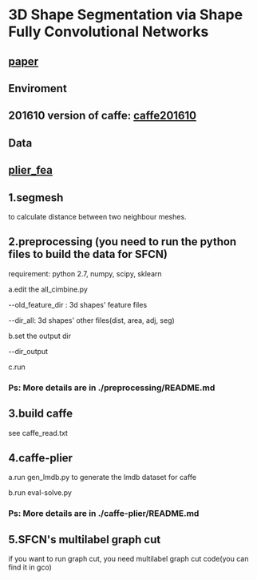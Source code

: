 # 3D Shape Segmentation via Shape Fully Convolutional Networks
[paper](https://arxiv.org/abs/1702.08675)
------
## Enviroment
201610 version of caffe: [caffe201610](https://drive.google.com/open?id=1WfzLWRakN2luR-qM7SgPD_KDw93bY0qu)
------
## Data
[plier_fea](https://drive.google.com/open?id=1BB7YNz56MdKstRcckJoBM6QY_OkrlJ0P)
------

## 1.segmesh
to calculate distance between two neighbour meshes.

## 2.preprocessing (you need to run the python files to build the data for SFCN)

requirement: python 2.7, numpy, scipy, sklearn

a.edit the all_cimbine.py

--old_feature_dir : 3d shapes' feature files

--dir_all: 3d shapes' other files(dist, area, adj, seg)

b.set the output dir

--dir_output

c.run
### Ps: More details are in ./preprocessing/README.md

## 3.build caffe 

see caffe_read.txt

## 4.caffe-plier

a.run gen_lmdb.py to generate the lmdb dataset for caffe

b.run eval-solve.py
### Ps: More details are in ./caffe-plier/README.md

## 5.SFCN's multilabel graph cut
if you want to run graph cut,
you need multilabel graph cut code(you can find it in gco)

